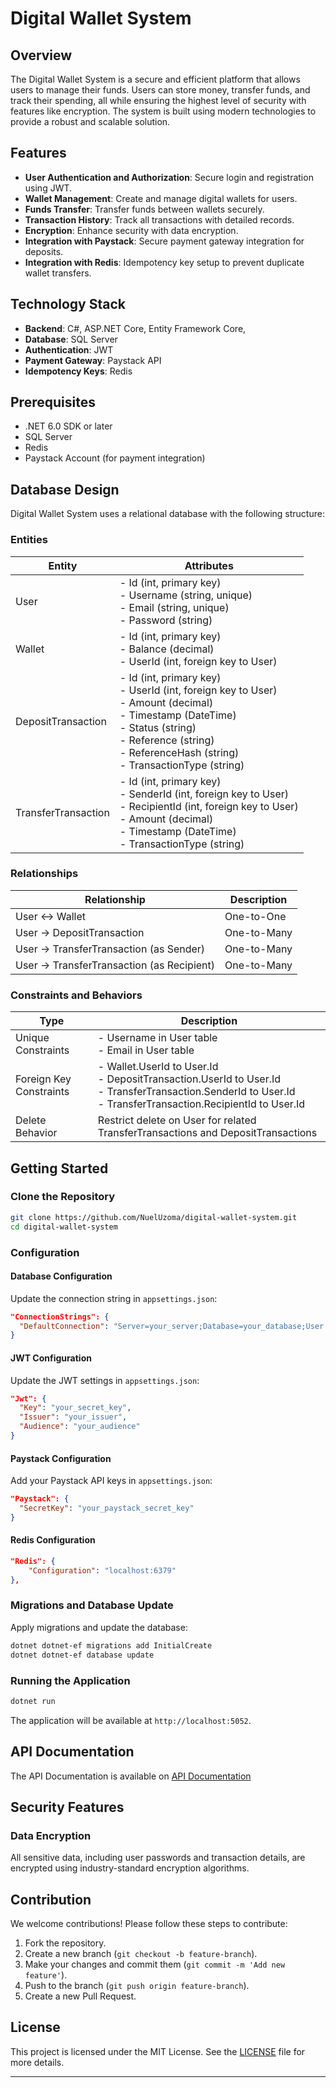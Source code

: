 # Digital Wallet System

## Overview

The Digital Wallet System is a secure and efficient platform that allows users to manage their funds. Users can store money, transfer funds, and track their spending, all while ensuring the highest level of security with features like encryption. The system is built using modern technologies to provide a robust and scalable solution.

## Features

- **User Authentication and Authorization**: Secure login and registration using JWT.
- **Wallet Management**: Create and manage digital wallets for users.
- **Funds Transfer**: Transfer funds between wallets securely.
- **Transaction History**: Track all transactions with detailed records.
- **Encryption**: Enhance security with data encryption.
- **Integration with Paystack**: Secure payment gateway integration for deposits.
- **Integration with Redis**: Idempotency key setup to prevent duplicate wallet transfers.

## Technology Stack

- **Backend**: C#, ASP.NET Core, Entity Framework Core,
- **Database**: SQL Server
- **Authentication**: JWT
- **Payment Gateway**: Paystack API
- **Idempotency Keys**: Redis

## Prerequisites

- .NET 6.0 SDK or later
- SQL Server
- Redis
- Paystack Account (for payment integration)


## Database Design

Digital Wallet System uses a relational database with the following structure:

### Entities

| Entity | Attributes |
|--------|------------|
| User   | - Id (int, primary key)<br>- Username (string, unique)<br>- Email (string, unique)<br>- Password (string) |
| Wallet | - Id (int, primary key)<br>- Balance (decimal)<br>- UserId (int, foreign key to User) |
| DepositTransaction | - Id (int, primary key)<br>- UserId (int, foreign key to User)<br>- Amount (decimal)<br>- Timestamp (DateTime)<br>- Status (string)<br>- Reference (string)<br>- ReferenceHash (string)<br>- TransactionType (string) |
| TransferTransaction | - Id (int, primary key)<br>- SenderId (int, foreign key to User)<br>- RecipientId (int, foreign key to User)<br>- Amount (decimal)<br>- Timestamp (DateTime)<br>- TransactionType (string) |

### Relationships

| Relationship | Description |
|--------------|-------------|
| User <-> Wallet | One-to-One |
| User -> DepositTransaction | One-to-Many |
| User -> TransferTransaction (as Sender) | One-to-Many |
| User -> TransferTransaction (as Recipient) | One-to-Many |

### Constraints and Behaviors

| Type | Description |
|------|-------------|
| Unique Constraints | - Username in User table<br>- Email in User table |
| Foreign Key Constraints | - Wallet.UserId to User.Id<br>- DepositTransaction.UserId to User.Id<br>- TransferTransaction.SenderId to User.Id<br>- TransferTransaction.RecipientId to User.Id |
| Delete Behavior | Restrict delete on User for related TransferTransactions and DepositTransactions |


## Getting Started

### Clone the Repository

```bash
git clone https://github.com/NuelUzoma/digital-wallet-system.git
cd digital-wallet-system
```

### Configuration

#### Database Configuration

Update the connection string in `appsettings.json`:

```json
"ConnectionStrings": {
  "DefaultConnection": "Server=your_server;Database=your_database;User Id=your_user;Password=your_password;"
}
```

#### JWT Configuration

Update the JWT settings in `appsettings.json`:

```json
"Jwt": {
  "Key": "your_secret_key",
  "Issuer": "your_issuer",
  "Audience": "your_audience"
}
```

#### Paystack Configuration

Add your Paystack API keys in `appsettings.json`:

```json
"Paystack": {
  "SecretKey": "your_paystack_secret_key"
}
```

#### Redis Configuration
```json
"Redis": {
    "Configuration": "localhost:6379"
},
```

### Migrations and Database Update

Apply migrations and update the database:

```bash
dotnet dotnet-ef migrations add InitialCreate
dotnet dotnet-ef database update
```

### Running the Application

```bash
dotnet run
```

The application will be available at `http://localhost:5052`.

## API Documentation

The API Documentation is available on [API Documentation](https://documenter.getpostman.com/view/27344999/2sA3kXELSP)

## Security Features

### Data Encryption

All sensitive data, including user passwords and transaction details, are encrypted using industry-standard encryption algorithms.

## Contribution

We welcome contributions! Please follow these steps to contribute:

1. Fork the repository.
2. Create a new branch (`git checkout -b feature-branch`).
3. Make your changes and commit them (`git commit -m 'Add new feature'`).
4. Push to the branch (`git push origin feature-branch`).
5. Create a new Pull Request.

## License

This project is licensed under the MIT License. See the [LICENSE](LICENSE.md) file for more details.

---